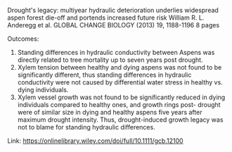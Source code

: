 Drought's legacy: multiyear hydraulic deterioration underlies widespread aspen forest die-off and portends increased future risk
  William R. L. Anderegg et al.
  GLOBAL CHANGE BIOLOGY (2013) 19, 1188-1196
  8 pages
  
Outcomes: 
  1. Standing differences in hydraulic conductivity between Aspens was directly related to tree mortality up to seven years post drought.
  2. Xylem tension between healthy and dying aspens was not found to be significantly different, thus standing differences in hydraulic        conductivity were not caused by differential water stress in healthy vs. dying individuals.
  3. Xylem vessel growth was not found to be significantly reduced in dying individuals compared to healthy ones, and growth rings post-        drought were of similar size in dying and healthy aspens five years after maximum drought intensity. Thus, drought-induced growth          legacy was not to blame for standing hydraulic differences. 
  
  Link: https://onlinelibrary.wiley.com/doi/full/10.1111/gcb.12100 
